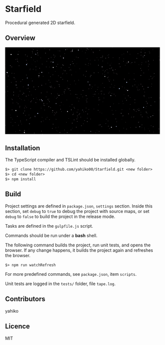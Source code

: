# Starfield #

Procedural generated 2D starfield.

## Overview ##

![Starfield overview](https://raw.githubusercontent.com/yahiko00/yahiko00.github.io/master/images/starfield20170704.gif)


## Installation ##

The TypeScript compiler and TSLint should be installed globally.

	$> git clone https://github.com/yahiko00/Starfield.git <new folder>
	$> cd <new folder>
	$> npm install


## Build ##

Project settings are defined in `package.json`, `settings` section. Inside this section, set `debug` to `true` to debug the project with source maps, or set `debug` to `false` to build the project in the release mode.

Tasks are defined in the `gulpfile.js` script.

Commands should be run under a **bash** shell.

The following command builds the project, run unit tests, and opens the browser. If any change happens, it builds the project again and refreshes the browser.

	$> npm run watchRefresh

For more predefined commands, see `package.json`, item `scripts`.

Unit tests are logged in the `tests/` folder, file `tape.log`.

## Contributors ##

yahiko


## Licence ##

MIT
